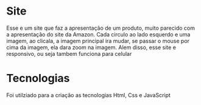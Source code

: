 # Site

Esse e um site que faz a apresentação de um produto, muito parecido com a apresentação do site da Amazon.
Cada circulo ao lado esquerdo e uma imagem, ao clicala, a imagem principal ira mudar, se passar o mouse por cima da imagem, ela dara zoom na imagem.
Alem disso, esse site e responsivo, ou seja tambem funciona para celular

# Tecnologias
Foi utilziado para a criação as tecnologias Html, Css e JavaScript
